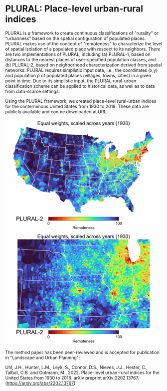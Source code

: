 # PLURAL: Place-level urban-rural indices
PLURAL is a framework to create continuous classifications of "rurality" or "urbanness" based on the spatial configuration of populated places.
PLURAL makes use of the concept of "remoteness" to characterize the level of spatial isolation of a populated place with respect to its neighbors.
There are two implementations of PLURAL, including (a) PLURAL-1, based on distances to the nearest places of user-specified population classes, and (b) PLURAL-2, based on neighborhood characterization derived from spatial networks.
PLURAL requires simplistic input data, i.e., the coordinates (x,y) and population p of populated places (villages, towns, cities) in a given point in time. Due to its simplistic input, the PLURAL rural-urban classification scheme can be applied to historical data, as well as to data from data-scarce settings.

Using the PLURAL framework, we created place-level rural-urban indices for the conterminous United States from 1930 to 2018. These data are publicly available and con be downloaded at URL.

<img width="500" src="https://github.com/johannesuhl/plural/blob/main/inv750ms_PLURAL_2_scaled_across_years_equal_weights.gif"> <img width="500" src="https://github.com/johannesuhl/plural/blob/main/invSUBSET_750ms_PLURAL_2_scaled_across_years_equal_weights.gif">

The method paper has been peer-reviewed and is accepted for publication in "Landscape and Urban Planning":

Uhl, J.H., Hunter, L.M., Leyk, S., Connor, D.S., Nieves, J.J., Hester, C., Talbot, C.B. and Gutmann, M., 2022. Place-level urban-rural indices for the United States from 1930 to 2018. arXiv preprint arXiv:2202.13767. (https://arxiv.org/abs/2202.13767)


